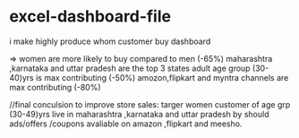 # excel-dashboard-file
i make highly produce whom customer buy dashboard

=> women are more likely to buy compared to men (-65%)
maharashtra ,karnataka and uttar pradesh are the top  3 states
adult age group (30-40)yrs is max contributing (-50%)
amozon,flipkart and myntra channels are max contributing (-80%)



//final conculsion to improve store sales:
targer women customer of age grp (30-49)yrs live in maharashtra ,karnataka and uttar pradesh by should ads/offers /coupons avaliable on amazon ,flipkart and meesho.
